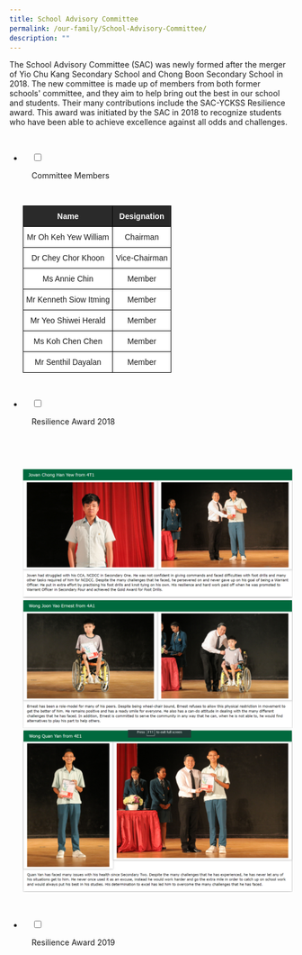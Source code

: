 ```yaml
---
title: School Advisory Committee
permalink: /our-family/School-Advisory-Committee/
description: ""
---
```

The School Advisory Committee (SAC) was newly formed after the merger of Yio Chu Kang Secondary School and Chong Boon Secondary School in 2018. The new committee is made up of members from both former schools' committee, and they aim to help bring out the best in our school and students. Their many contributions include the SAC-YCKSS Resilience award. This award was initiated by the SAC in 2018 to recognize students who have been able to achieve excellence against all odds and challenges.


<ul class="jekyllcodex_accordion">

  <li>

    <input type="checkbox" id="accordion1">

    <label for="accordion1">Committee Members</label>

    <div>

<p> <style type="text/css">
.tg  {border-collapse:collapse;border-spacing:0;}
.tg td{border-color:black;border-style:solid;border-width:1px;font-family:Arial, sans-serif;font-size:14px;
  overflow:hidden;padding:10px 5px;word-break:normal;}
.tg th{border-color:black;border-style:solid;border-width:1px;font-family:Arial, sans-serif;font-size:14px;
  font-weight:normal;overflow:hidden;padding:10px 5px;word-break:normal;}
.tg .tg-xm7w{background-color:#2A2A2A;color:#ffffff;font-weight:bold;text-align:center;vertical-align:top}
.tg .tg-7yig{background-color:#FFF;text-align:center;vertical-align:top}
.tg .tg-f4yw{background-color:#FFF;text-align:center;vertical-align:middle}
</style>
<table class="tg">
<thead>
  <tr>
    <th class="tg-xm7w"><span style="font-weight:600">Name</span></th>
    <th class="tg-xm7w"><span style="font-weight:600">Designation</span></th>
  </tr>
</thead>
<tbody>
  <tr>
    <td class="tg-7yig">Mr Oh Keh Yew William </td>
    <td class="tg-7yig">Chairman</td>
  </tr>
  <tr>
    <td class="tg-7yig">Dr Chey Chor Khoon</td>
    <td class="tg-7yig">Vice-Chairman</td>
  </tr>
  <tr>
    <td class="tg-f4yw">Ms Annie Chin</td>
    <td class="tg-7yig">Member</td>
  </tr>
  <tr>
    <td class="tg-f4yw">Mr Kenneth Siow Itming</td>
    <td class="tg-7yig">Member</td>
  </tr>
  <tr>
    <td class="tg-7yig">Mr Yeo Shiwei Herald</td>
    <td class="tg-7yig">Member</td>
  </tr>
  <tr>
    <td class="tg-7yig">Ms Koh Chen Chen</td>
    <td class="tg-7yig">Member</td>
  </tr>
  <tr>
    <td class="tg-7yig">Mr Senthil Dayalan</td>
    <td class="tg-7yig">Member</td>
  </tr>
</tbody>
</table>
			</p>

    </div>

</li>
	<li>

    <input type="checkbox" id="accordion2">

    <label for="accordion2">Resilience Award 2018</label>

    <div>

      <p> 
				<img style="width:100%;height:50%" src="/images/Our%20Family/School%20Advisory%20Committee/Resilience%20Award%202018/R1.png">
				<img style="width:100%;height:50%" src="/images/Our%20Family/School%20Advisory%20Committee/Resilience%20Award%202018/R2.png">
				<img style="width:100%;height:50%" src="/images/Our%20Family/School%20Advisory%20Committee/Resilience%20Award%202018/R3.png">
</p>

    </div>

</li>
	
<li>

    <input type="checkbox" id="accordion3">

    <label for="accordion3">Resilience Award 2019</label>

    <div>

<p> </p>

    </div>

</li>
	
	

	
</ul>